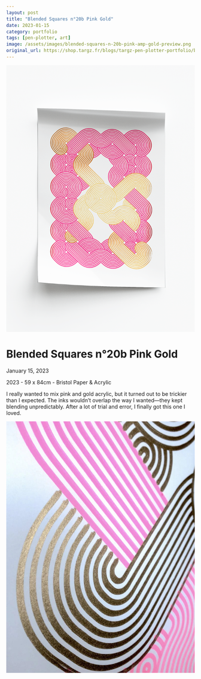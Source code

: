 ```yaml
---
layout: post
title: "Blended Squares n°20b Pink Gold"
date: 2023-01-15
category: portfolio
tags: [pen-plotter, art]
image: /assets/images/blended-squares-n-20b-pink-amp-gold-preview.png
original_url: https://shop.targz.fr/blogs/targz-pen-plotter-portfolio/blended-squares-n-20b-pink-amp-gold
---
```


![Blended Squares n°20b Pink Gold](/assets/images/blended-squares-n-20b-pink-amp-gold-02.png)

# Blended Squares n°20b Pink Gold
January 15, 2023

2023 - 59 x 84cm - Bristol Paper & Acrylic

I really wanted to mix pink and gold acrylic, but it turned out to be trickier than I expected. The inks wouldn’t overlap the way I wanted—they kept blending unpredictably. After a lot of trial and error, I finally got this one I loved.

![](/assets/images/blended-squares-n-20b-pink-amp-gold-03.webp)